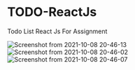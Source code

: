# TODO-ReactJs
Todo List React Js For Assignment

![Screenshot from 2021-10-08 20-46-13](https://user-images.githubusercontent.com/65810943/136582547-2dba6a9d-2920-4037-a275-d4e411ca8bc1.png)
![Screenshot from 2021-10-08 20-46-02](https://user-images.githubusercontent.com/65810943/136582528-c7425722-810c-4db4-adfe-4abe455ba122.png)
![Screenshot from 2021-10-08 20-46-07](https://user-images.githubusercontent.com/65810943/136582557-d97d52e0-d60f-4258-acba-f0c67f6cb699.png)
